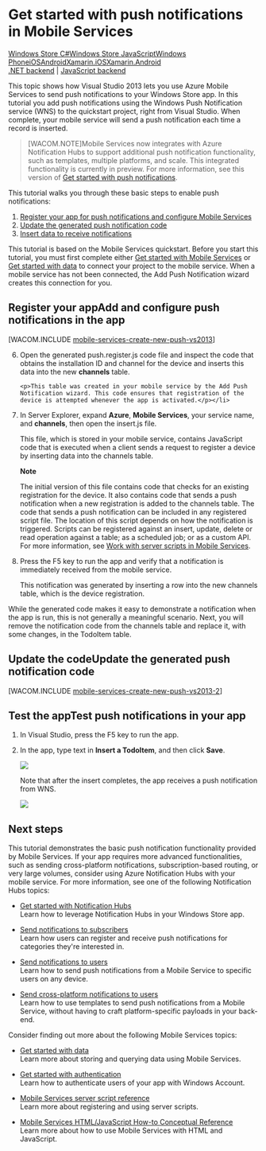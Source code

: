 <properties linkid="develop-mobile-tutorials-get-started-with-push-js-vs2013" urlDisplayName="Get Started with Push (JS)" pageTitle="Get started with push notifications (Windows Store JavaScript) | Mobile Dev Center" metaKeywords="" description="Learn how to use Azure Mobile Services to send push notifications to your Windows Store JavaScript app." metaCanonical="http://www.windowsazure.com/en-us/develop/mobile/tutorials/get-started-with-push-dotnet/" services="" documentationCenter="Mobile" title="Get started with push notifications in Mobile Services" authors="glenga" solutions="" manager="" editor="" />


# Get started with push notifications in Mobile Services
<div class="dev-center-tutorial-selector sublanding"><a href="/en-us/documentation/articles/mobile-services-windows-store-dotnet-get-started-push" title="Windows Store C#">Windows Store C#</a><a href="/en-us/documentation/articles/mobile-services-windows-store-javascript-get-started-push" title="Windows Store JavaScript" class="current">Windows Store JavaScript</a><a href="/en-us/documentation/articles/mobile-services-windows-phone-get-started-push" title="Windows Phone">Windows Phone</a><a href="/en-us/documentation/articles/mobile-services-ios-get-started-push" title="iOS">iOS</a><a href="/en-us/documentation/articles/mobile-services-android-get-started-push" title="Android">Android</a><a href="/en-us/documentation/articles/partner-xamarin-mobile-services-ios-get-started-push" title="Xamarin.iOS">Xamarin.iOS</a><a href="/en-us/documentation/articles/partner-xamarin-mobile-services-android-get-started-push" title="Xamarin.Android">Xamarin.Android</a></div>

<div class="dev-center-tutorial-subselector"><a href="/en-us/documentation/articles/mobile-services-dotnet-backend-windows-store-javascript-get-started-push/" title=".NET backend">.NET backend</a> |  <a href="/en-us/documentation/articles/mobile-services-windows-store-javascript-get-started-push/"  title="JavaScript backend" class="current">JavaScript backend</a></div>		


This topic shows how Visual Studio 2013 lets you use Azure Mobile Services to send push notifications to your Windows Store app. In this tutorial you add push notifications using the Windows Push Notification service (WNS) to the quickstart project, right from Visual Studio. When complete, your mobile service will send a push notification each time a record is inserted.

>[WACOM.NOTE]Mobile Services now integrates with Azure Notification Hubs to support additional push notification functionality, such as templates, multiple platforms, and scale. This integrated functionality is currently in preview. For more information, see this version of [Get started with push notifications](/en-us/documentation/articles/mobile-services-javascript-backend-windows-store-javascript-get-started-push/).

This tutorial walks you through these basic steps to enable push notifications:

1. [Register your app for push notifications and configure Mobile Services]
2. [Update the generated push notification code]
3. [Insert data to receive notifications]

This tutorial is based on the Mobile Services quickstart. Before you start this tutorial, you must first complete either [Get started with Mobile Services] or [Get started with data] to connect your project to the mobile service. When a mobile service has not been connected, the Add Push Notification wizard creates this connection for you. 

<h2><a name="register"></a><span class="short-header">Register your app</span>Add and configure push notifications in the app</h2>

[WACOM.INCLUDE [mobile-services-create-new-push-vs2013](../includes/mobile-services-create-new-push-vs2013.md)]

<ol start="6">
<li><p>Open the generated push.register.js code file and inspect the code that obtains the installation ID and channel for the device and inserts this data into the new <strong>channels</strong> table.</p> 

	<p>This table was created in your mobile service by the Add Push Notification wizard. This code ensures that registration of the device is attempted whenever the app is activated.</p></li>
<li><p>In Server Explorer, expand <strong>Azure</strong>, <strong>Mobile Services</strong>, your service name, and <strong>channels</strong>, then open the insert.js file.</p> 

<p>This file, which is stored in your mobile service, contains JavaScript code that is executed when a client sends a request to register a device by inserting data into the channels table.</p> 

<div class="dev-callout"><b>Note</b>
	<p>The initial version of this file contains code that checks for an existing registration for the device. It also contains code that sends a push notification when a new registration is added to the channels table. The code that sends a push notification can be included in any registered script file. The location of this script depends on how the notification is triggered. Scripts can be registered against an insert, update, delete or read operation against a table; as a scheduled job; or as a custom API. For more information, see <a href="http://go.microsoft.com/fwlink/p/?LinkID=287178">Work with server scripts in Mobile Services</a>.</p>
</div>
</li> 
<li><p>Press the F5 key to run the app and verify that a notification is immediately received from the mobile service.</p>
<p>This notification was generated by inserting a row into the new channels table, which is the device registration.</p>
</li>
</ol>

While the generated code makes it easy to demonstrate a notification when the app is run, this is not generally a meaningful scenario. Next, you will remove the notification code from the channels table and replace it, with some changes, in the TodoItem table. 

<h2><a name="update-scripts"></a><span class="short-header">Update the code</span>Update the generated push notification code</h2>

[WACOM.INCLUDE [mobile-services-create-new-push-vs2013-2](../includes/mobile-services-create-new-push-vs2013-2.md)]

<h2><a name="test"></a><span class="short-header">Test the app</span>Test push notifications in your app</h2>

1. In Visual Studio, press the F5 key to run the app.

2. In the app, type text in **Insert a TodoItem**, and then click **Save**.

   	![][13]

   	Note that after the insert completes, the app receives a push notification from WNS.

   	![][14]

## <a name="next-steps"> </a>Next steps

This tutorial demonstrates the basic push notification functionality provided by Mobile Services. If your app requires more advanced functionalities, such as sending cross-platform notifications, subscription-based routing, or very large volumes, consider using Azure Notification Hubs with your mobile service. For more information, see one of the following Notification Hubs topics:

+ [Get started with Notification Hubs]
  <br/>Learn how to leverage Notification Hubs in your Windows Store app.

+ [Send notifications to subscribers]
	<br/>Learn how users can register and receive push notifications for categories they're interested in.

+ [Send notifications to users]
	<br/>Learn how to send push notifications from a Mobile Service to specific users on any device.

+ [Send cross-platform notifications to users]
	<br/>Learn how to use templates to send push notifications from a Mobile Service, without having to craft platform-specific payloads in your back-end.

Consider finding out more about the following Mobile Services topics:

* [Get started with data]
  <br/>Learn more about storing and querying data using Mobile Services.

* [Get started with authentication]
  <br/>Learn how to authenticate users of your app with Windows Account.

* [Mobile Services server script reference]
  <br/>Learn more about registering and using server scripts.

* [Mobile Services HTML/JavaScript How-to Conceptual Reference]
  <br/>Learn more about how to use Mobile Services with HTML and JavaScript.  

<!-- Anchors. -->
[Register your app for push notifications and configure Mobile Services]: #register
[Update the generated push notification code]: #update-scripts
[Insert data to receive notifications]: #test
[Next Steps]:#next-steps

<!-- Images. -->







[13]: ./media/mobile-services-windows-store-javascript-get-started-push/mobile-quickstart-push1.png
[14]: ./media/mobile-services-windows-store-javascript-get-started-push/mobile-quickstart-push2.png




<!-- URLs. -->
[Submit an app page]: http://go.microsoft.com/fwlink/p/?LinkID=266582
[My Applications]: http://go.microsoft.com/fwlink/p/?LinkId=262039
[Live SDK for Windows]: http://go.microsoft.com/fwlink/p/?LinkId=262253
[Get started with Mobile Services]: /en-us/develop/mobile/tutorials/get-started/
[Get started with data]: /en-us/develop/mobile/tutorials/get-started-with-data-js/
[Get started with authentication]: /en-us/develop/mobile/tutorials/get-started-with-users-js
[Get started with push notifications]: /en-us/develop/mobile/tutorials/get-started-with-push-js
[Push notifications to app users]: /en-us/develop/mobile/tutorials/push-notifications-to-users-js
[Authorize users with scripts]: /en-us/develop/mobile/tutorials/authorize-users-in-scripts-js
[JavaScript and HTML]: /en-us/develop/mobile/tutorials/get-started-with-push-js

[Azure Management Portal]: https://manage.windowsazure.com/
[Mobile Services HTML/JavaScript How-to Conceptual Reference]: /en-us/develop/mobile/how-to-guides/work-with-html-js-client/
[Mobile Services server script reference]: http://go.microsoft.com/fwlink/?LinkId=262293
[Get started with Notification Hubs]: /en-us/manage/services/notification-hubs/getting-started-windows-dotnet/
[What are Notification Hubs?]: /en-us/develop/net/how-to-guides/service-bus-notification-hubs/
[Send notifications to subscribers]: /en-us/manage/services/notification-hubs/breaking-news-dotnet/
[Send notifications to users]: /en-us/manage/services/notification-hubs/notify-users/
[Send cross-platform notifications to users]: /en-us/manage/services/notification-hubs/notify-users-xplat-mobile-services/
